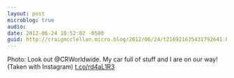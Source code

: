 ```yaml
---
layout: post
microblog: true
audio: 
date: 2012-06-24 10:52:02 -0500
guid: http://craigmcclellan.micro.blog/2012/06/24/t216921635431792641.html
---
```

Photo: Look out @CRWorldwide. My car full of stuff and I are on our way! (Taken with Instagram) [t.co/rd4aL1R3](http://t.co/rd4aL1R3)
